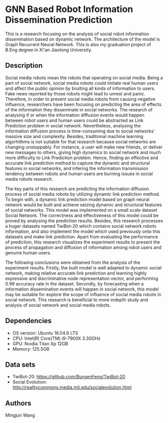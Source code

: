# GNN Based Robot Information Dissemination Prediction

This is a research focusing on the analysis of social robot information dissemination based on dynamic network. The architecture of the model is Graph Recurrent Neural Network.
This is also my graduation project of B.Eng degree in Xi'an Jiaotong University. 

## Description

Social media robots mean the robots that operating on social media. Being a part of social network, social media robots could imitate real human users and affect the public opinion by bruiting all kinds of information to users. Fake news reported by those robots might lead to unrest and panic. Therefore, in order to prevent social media robots from causing negative influence, researchers have been focusing on predicting the area of effects of the information they disseminate in social networks. The research of analysing if or when the information diffusion events would happen between robot users and human users could be abstracted as Link Prediction problem in social network. Nevertheless, analysing the information diffusion process is time-consuming due to social networks’ massive size and complexity. Besides, traditional machine learning algorhithms is not suitable for that research because social networks are changing unstoppably. For instance, a user will make new friends, or deliver new messages to others, giving high dynamics to social network and much more difficulty to Link Prediction problem. Hence, finding an effective and accurate link prediction method to capture the dynamic and structural features in social networks, and infering the information transmission tendency between robots and human users are burning issues in social media robots research. 

The key parts of this research are predicting the information diffusion process of social media robots by utilizing dynamic link prediction method. To begin with, a dynamic link prediction model based on graph neural network would be built and achieve seizing dynamic and structural features of social networks. This model was implemented on a small scale dataset Social Network. The correctness and effectiveness of this model could be proved by analysing the prediction results. Besides, this research processes a huger datasets named TwiBot-20 which contains social network robots information, and also implement the model which used previously onto this datasets and make link prediction. Apart from evaluating the performance of prediction, this research visualizes the experiment results to present the process of propagation and diffusion of information among robot users and genuine human users. 

The following conclusions were obtained from the analysis of the experiment results. Firstly, the built model is well adapted to dynamic social network, making relative accurate link prediction and learning highly expressive and discriminative node representation vector, and performing 0.99 accuracy rate in the dataset. Secondly, by forecasting when a information dissemination events will happen in social network, this model may be suitable for explore the scope of influence of social media robots in social network. This research is beneficial to more indepth study and analysis of social network and social media robots. 

## Dependencies
* OS version: Ubuntu 16.04.6 LTS
* CPU: Intel(R) Core(TM) i9-7900X 3.30GHz
* GPU: Nvidia Titan Xp 12GB
* Memory: 125.5GB

## Data sets
* TwiBot-20: https://github.com/BunsenFeng/TwiBot-20
* Social Evolution: http://realitycommons.media.mit.edu/socialevolution.html


## Authors
Mingjun Wang 


